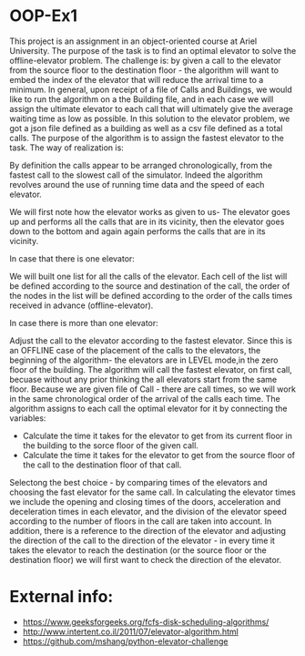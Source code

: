# OOP-Ex1
This project is an assignment in an object-oriented course at Ariel University.
The purpose of the task is to find an optimal elevator to solve the offline-elevator problem.
The challenge is:
by given a call to the elevator from the source floor to the destination floor - the algorithm will want to embed the index of the elevator that will reduce the arrival time to a minimum. In general, upon receipt of a file of Calls and Buildings, we would like to run the algorithm on a the Building file, and in each case we will assign the ultimate elevator to each call that will ultimately give the average waiting time as low as possible.
In this solution to the elevator problem, we got a json file defined as a building as well as a csv file defined as a total calls.
The purpose of the algorithm is to assign the fastest elevator to the task. The way of realization is:

By definition the calls appear to be arranged chronologically, from the fastest call to the slowest call of the simulator. Indeed the algorithm revolves around the use of running time data and the speed of each elevator.

We will first note how the elevator works as given to us-
The elevator goes up and performs all the calls that are in its vicinity, then the elevator goes down to the bottom and again again performs the calls that are in its vicinity.

In case that there is one elevator:

We will built one list for all the calls of the elevator.
Each cell of the list will be defined according to the source and destination of the call, the order of the nodes in the list will be defined according to the order of the calls times received in advance (offline-elevator).

In case there is more than one elevator:

Adjust the call to the elevator according to the fastest elevator.
Since this is an OFFLINE case of the placement of the calls to the elevators, the beginning of the algorithm- the elevators are in LEVEL mode,in the zero floor of the building. The algorithm will call the fastest elevator, on first call, becuase without any prior thinking the all elevators start from the same floor.
Because we are given file of Call - there are call times, so we will work in the same chronological order of the arrival of the calls each time.
The algorithm assigns to each call the optimal elevator for it by connecting the variables:
* Calculate the time it takes for the elevator to get from its current floor in the building to the sorce floor of the given call.
* Calculate the time it takes for the elevator to get from the source floor of the call to the destination floor of that call.

Selectong the best choice - by comparing times of the elevators and choosing the fast elevator for the same call.
In calculating the elevator times we include the opening and closing times of the doors, acceleration and deceleration times in each elevator, and the division of the elevator speed according to the number of floors in the call are taken into account.
In addition, there is a reference to the direction of the elevator and adjusting the direction of the call to the direction of the elevator - in every time it takes the elevator to reach the destination (or the source floor or the destination floor) we will first want to check the direction of the elevator.

# External info:
* https://www.geeksforgeeks.org/fcfs-disk-scheduling-algorithms/
* http://www.intertent.co.il/2011/07/elevator-algorithm.html
* https://github.com/mshang/python-elevator-challenge

